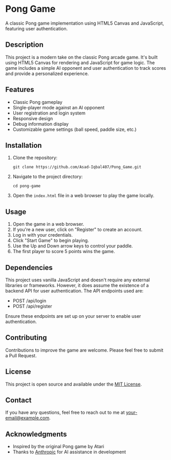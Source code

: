 # Pong Game

A classic Pong game implementation using HTML5 Canvas and JavaScript, featuring user authentication.

## Description

This project is a modern take on the classic Pong arcade game. It's built using HTML5 Canvas for rendering and JavaScript for game logic. The game includes a simple AI opponent and user authentication to track scores and provide a personalized experience.

## Features

- Classic Pong gameplay
- Single-player mode against an AI opponent
- User registration and login system
- Responsive design
- Debug information display
- Customizable game settings (ball speed, paddle size, etc.)

## Installation

1. Clone the repository:
   ```
   git clone https://github.com/Asad-Iqbal407/Pong_Game.git
   ```
2. Navigate to the project directory:
   ```
   cd pong-game
   ```
3. Open the `index.html` file in a web browser to play the game locally.

## Usage

1. Open the game in a web browser.
2. If you're a new user, click on "Register" to create an account.
3. Log in with your credentials.
4. Click "Start Game" to begin playing.
5. Use the Up and Down arrow keys to control your paddle.
6. The first player to score 5 points wins the game.

## Dependencies

This project uses vanilla JavaScript and doesn't require any external libraries or frameworks. However, it does assume the existence of a backend API for user authentication. The API endpoints used are:

- POST /api/login
- POST /api/register

Ensure these endpoints are set up on your server to enable user authentication.

## Contributing

Contributions to improve the game are welcome. Please feel free to submit a Pull Request.

## License

This project is open source and available under the [MIT License](LICENSE).

## Contact

If you have any questions, feel free to reach out to me at [your-email@example.com](mailto:your-email@example.com).

## Acknowledgments

- Inspired by the original Pong game by Atari
- Thanks to [Anthropic](https://www.anthropic.com) for AI assistance in development
